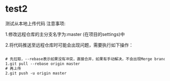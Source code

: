 # test2
测试从本地上传代码
注意事项:

1.修改远程仓库的主分支名字为:master (在项目的settings)中

2.将代码推送至远程仓库时可能会出现问题，需要执行如下操作：
```txt

# 先拉取，--rebase表示如果没有冲突，直接合并，如果有手动解决，不会出现Merge branch 'master' of ...这种信息
1.git pull --rebase origin master  
# 再上传
2.git push -u origin master    
